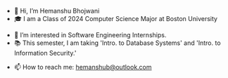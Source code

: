 - 👋 Hi, I’m Hemanshu Bhojwani
- 🎓 I am a Class of 2024 Computer Science Major at Boston University
<!--- - 🌱 I’m currently learning Computer Systems & C -->
<!--- - 💞️ I’m looking to collaborate on ... -->
- 👀 I’m interested in Software Engineering Internships.
- 📚 This semester, I am taking 'Intro. to Database Systems' and 'Intro. to Information Security.'
<!--- - 💻 I am currently learning React -->
- 📫 How to reach me: hemanshub@outlook.com

<!---
hemanshu-bhojwani/hemanshu-bhojwani is a ✨ special ✨ repository because its `README.md` (this file) appears on your GitHub profile.
You can click the Preview link to take a look at your changes.
--->
